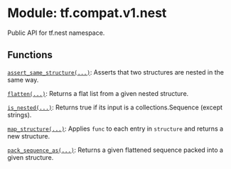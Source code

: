 <div itemscope itemtype="http://developers.google.com/ReferenceObject">
<meta itemprop="name" content="tf.compat.v1.nest" />
<meta itemprop="path" content="Stable" />
</div>

# Module: tf.compat.v1.nest

Public API for tf.nest namespace.

<!-- Placeholder for "Used in" -->


## Functions

[`assert_same_structure(...)`](../../../tf/nest/assert_same_structure.md): Asserts that two structures are nested in the same way.

[`flatten(...)`](../../../tf/nest/flatten.md): Returns a flat list from a given nested structure.

[`is_nested(...)`](../../../tf/nest/is_nested.md): Returns true if its input is a collections.Sequence (except strings).

[`map_structure(...)`](../../../tf/nest/map_structure.md): Applies `func` to each entry in `structure` and returns a new structure.

[`pack_sequence_as(...)`](../../../tf/nest/pack_sequence_as.md): Returns a given flattened sequence packed into a given structure.


